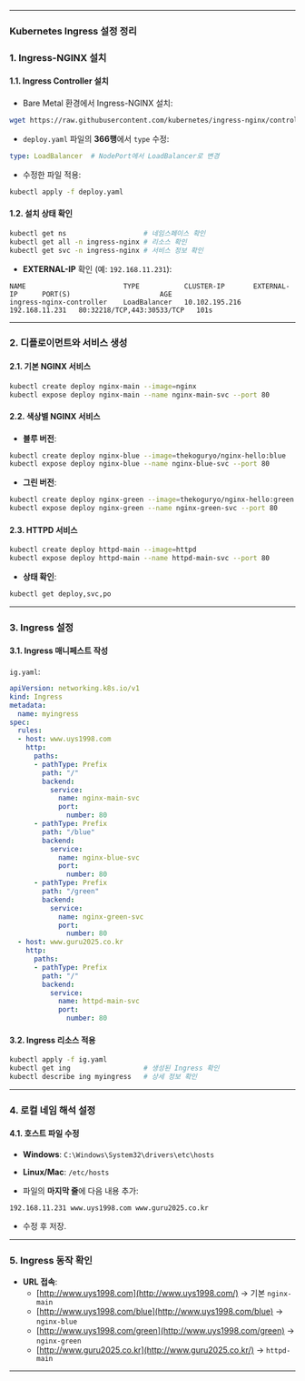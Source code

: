
---
### **Kubernetes Ingress 설정 정리**

### 1. **Ingress-NGINX 설치**

#### 1.1. **Ingress Controller 설치**

- Bare Metal 환경에서 Ingress-NGINX 설치:

```bash
wget https://raw.githubusercontent.com/kubernetes/ingress-nginx/controller-v1.11.2/deploy/static/provider/baremetal/deploy.yaml
```

- `deploy.yaml` 파일의 **366행**에서 `type` 수정:

```yaml
type: LoadBalancer  # NodePort에서 LoadBalancer로 변경
```

- 수정한 파일 적용:

```bash
kubectl apply -f deploy.yaml
```

#### 1.2. **설치 상태 확인**

```bash
kubectl get ns                   # 네임스페이스 확인
kubectl get all -n ingress-nginx # 리소스 확인
kubectl get svc -n ingress-nginx # 서비스 정보 확인
```

- **EXTERNAL-IP** 확인 (예: `192.168.11.231`):

```plaintext
NAME                        TYPE           CLUSTER-IP       EXTERNAL-IP      PORT(S)                      AGE
ingress-nginx-controller    LoadBalancer   10.102.195.216   192.168.11.231   80:32218/TCP,443:30533/TCP   101s
```

---

### 2. **디플로이먼트와 서비스 생성**

#### 2.1. **기본 NGINX 서비스**

```bash
kubectl create deploy nginx-main --image=nginx
kubectl expose deploy nginx-main --name nginx-main-svc --port 80
```

#### 2.2. **색상별 NGINX 서비스**

- **블루 버전**:

```bash
kubectl create deploy nginx-blue --image=thekoguryo/nginx-hello:blue
kubectl expose deploy nginx-blue --name nginx-blue-svc --port 80
```

- **그린 버전**:

```bash
kubectl create deploy nginx-green --image=thekoguryo/nginx-hello:green
kubectl expose deploy nginx-green --name nginx-green-svc --port 80
```

#### 2.3. **HTTPD 서비스**

```bash
kubectl create deploy httpd-main --image=httpd
kubectl expose deploy httpd-main --name httpd-main-svc --port 80
```

- **상태 확인**:

```bash
kubectl get deploy,svc,po
```

---

### 3. **Ingress 설정**

#### 3.1. **Ingress 매니페스트 작성**

`ig.yaml`:

```yaml
apiVersion: networking.k8s.io/v1
kind: Ingress
metadata:
  name: myingress
spec:
  rules:
  - host: www.uys1998.com
    http:
      paths:
      - pathType: Prefix
        path: "/"
        backend:
          service:
            name: nginx-main-svc
            port:
              number: 80
      - pathType: Prefix
        path: "/blue"
        backend:
          service:
            name: nginx-blue-svc
            port:
              number: 80
      - pathType: Prefix
        path: "/green"
        backend:
          service:
            name: nginx-green-svc
            port:
              number: 80
  - host: www.guru2025.co.kr
    http:
      paths:
      - pathType: Prefix
        path: "/"
        backend:
          service:
            name: httpd-main-svc
            port:
              number: 80
```

#### 3.2. **Ingress 리소스 적용**

```bash
kubectl apply -f ig.yaml
kubectl get ing                  # 생성된 Ingress 확인
kubectl describe ing myingress   # 상세 정보 확인
```

---

### 4. **로컬 네임 해석 설정**

#### 4.1. **호스트 파일 수정**

- **Windows**: `C:\Windows\System32\drivers\etc\hosts`
    
- **Linux/Mac**: `/etc/hosts`
    
- 파일의 **마지막 줄**에 다음 내용 추가:
    
```
192.168.11.231 www.uys1998.com www.guru2025.co.kr
```

- 수정 후 저장.

---

### 5. **Ingress 동작 확인**

- **URL 접속**:
    - [http://www.uys1998.com](http://www.uys1998.com/) → 기본 `nginx-main`
    - [http://www.uys1998.com/blue](http://www.uys1998.com/blue) → `nginx-blue`
    - [http://www.uys1998.com/green](http://www.uys1998.com/green) → `nginx-green`
    - [http://www.guru2025.co.kr](http://www.guru2025.co.kr/) → `httpd-main`

---
